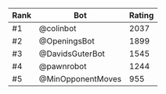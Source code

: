 Rank|Bot|Rating
---|---|---
#1|@colinbot|2037
#2|@OpeningsBot|1899
#3|@DavidsGuterBot|1545
#4|@pawnrobot|1244
#5|@MinOpponentMoves|955
